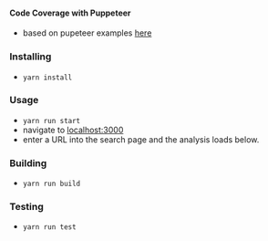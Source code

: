 #### Code Coverage with Puppeteer
- based on pupeteer examples [here](https://github.com/GoogleChromeLabs/puppeteer-examples)

### Installing
- `yarn install`

### Usage
- `yarn run start`
- navigate to [localhost:3000](https://localhost:3000)
- enter a URL into the search page and the analysis loads below.

### Building
- `yarn run build`

### Testing
- `yarn run test`